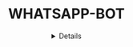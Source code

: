 <div align="center">
 
# WHATSAPP-BOT
<details>



## Comandos

| Sticker Creator |                           |
| :-----------: | :--------------------------------: |
|       ✅       | #sticker // mande uma foto        |
|       ✅       | #stickergif // mande um video                    |
|       ✅       | #ig // link                      |
|       ✅       | #cassino |


| Grup Only  |                                          |
| :------------: | :---------------------------------------------: |
|       ✅        |   #kick @membro                  |
|       ✅        |   #promote @membro                   |
|       ✅        |   #demote @membro                |

## Oq há de novo
 - Foram adicionado mais comandos
 - Fix bug QR
 
---

## Começando

Este projeto requer NodeJS.

### Install
Clone this project

```bash
> git clone https://github.com/Hypyekkkkk/hypex.git
> cd hypex
```

Instale as dependências:

```bash
> npm install
```

### Usage
1. execute o bot do Whatsapp

```bash
> npm start
> Escaneie o QR Para Conectar O Bot No Whatsapp
```
```

